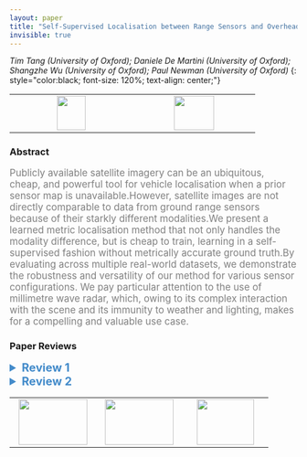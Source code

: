 ```yaml
---
layout: paper
title: "Self-Supervised Localisation between Range Sensors and Overhead Imagery"
invisible: true
---
```

*Tim Tang (University of Oxford); Daniele De Martini (University of Oxford); Shangzhe Wu (University of Oxford); Paul Newman (University of Oxford)*
{: style="color:black; font-size: 120%; text-align: center;"}

<table width="20%"> <tr>
<td style="width: 20%; text-align: center;"><a href="http://www.roboticsproceedings.org/rss16/p057.pdf"><img src="{{ site.baseurl }}/images/paper_link.png"
width = "50"  height = "60"/> </a> </td>

<td style="width: 20%; text-align: center;"><a href="nan"><img src="{{ site.baseurl }}/images/pheedloop_link.png"
width = "70"  height = "60"/> </a> </td>

</tr></table>

### Abstract
<html><p style="color:gray; font-size: 120%; text-align: justified;">
Publicly available satellite imagery can be an ubiquitous, cheap, and powerful tool for vehicle localisation when a prior sensor map is unavailable.However, satellite images are not directly comparable to data from ground range sensors because of their starkly different modalities.We present a learned metric localisation method that not only handles the modality difference, but is cheap to train, learning in a self-supervised fashion without metrically accurate ground truth.By evaluating across multiple real-world datasets, we demonstrate the robustness and versatility of our method for various sensor configurations. We pay particular attention to the use of millimetre wave radar, which, owing to its complex interaction with the scene and its immunity to weather and lighting, makes for a compelling and valuable use case. 
</p></html>

### Paper Reviews
<details><summary style="font-size:20px; color:#438BCA; cursor: pointer;"><b> Review 1</b></summary>
<p style="color:gray; font-size: 120%; text-align: justified; white-space: pre-line">
This paper addresses an important and interesting topic, and is very well written and clear. Overall it is a very good paper, but please find some comments here.

The related work section is generally clear and comprehensive. However, I would appreciate a discussion of the expected performance difference between the proposed method and the methods cited in II-A (e.g. 18,20) and II-D (35,42,43), in particular. In connection to references 23,25, it would also make sense to cite Parsley and Julier ("Towards the Exploitation of Prior Information in SLAM", IROS 2010). In Section II-B it would make sense to also cite Mielle et al. ("The Auto-Complete Graph: Merging and Mutual Correction of Sensor and Prior Maps for SLAM", MDPI Robotics 2019) in connection with references 37,7,38. 

Regarding the results shown in Fig 10, it is said that the robot is never "getting lost", but that is a vague term. In several cases, it seems that the position estimate is off by more than 10, or even more than 30, metres. Not hopelessly lost, perhaps, but certainly not correct. I think you should revise your statement and add some short discussion on this.

The paper does not mention training time, although it is indicated in the video. Please also discuss the amount of training needed in the paper.

In Sec IV, you describe how to find the rototranslation between the map and the live data, but as far as I could see, you do not mention scale. Do you assume to have accurate pixels-per-metre scale information in both modalities, and that the scale is uniformly correct? Please clarify or discuss this.

What is the significance of the parameter $n$ (number of rotations)? How have you selected it, and how does it affect the results?

There are some further places where clarifications might help:
1) In Figs 3-4, adding labels of what is A and B in the figure (not just the caption) would help.
2) The plots in Fig 10 could be clearer. E.g., make the larger (and maybe cut some of Fig 12) and/or make the lines thicker.

Minor edits/typos:
1) Fig. 4 caption: "An loss" -> "a loss"
2) Sec IV-B, 3rd paragraph: "two random image" -> "two random images"

</p> </details>

<details><summary style="font-size:20px; color:#438BCA; cursor: pointer;"><b> Review 2</b></summary>
<p style="color:gray; font-size: 120%; text-align: justified; white-space: pre-line">
The cross-modal (ground vs. satellite) data correlation approach in this paper appears to be original and useful, building off [36]; it adapts state-of-the-art neural network architectures to the cross-modality correlation problem by following a multi-stage approach in which rotation is first aligned, then translation alignment is performed with synthetic images that are rotation-aligned.  This is a key novel aspect of the paper.

It would be helpful perhaps to highlight which aspects of the Pose-Aware Separable Encoder Decoder CNN architecture (e.g. Figure 6) that the authors consider are most novel (beyond separating rotation/translation).  

The performance evaluation is fairly extensive, both quantitatively (Tables I, II, and II) and qualitatively (e.g. Figure 12) but I was expecting to also see precision-recall curves, to help build my intuition for how the technique performs, as key parameters are varied. For example (page 7, column 2): "A large value of $d_{intro}$ indicates the generated images are erroneous.... our system falls back to using odometry for dead-reckoning when $d_{intro}$ exceeds a threshold." -> what is the threshold, how does the system performance vary when that threshold is changed (ie too low vs. too high)?  Are there numerical values for key parameters that a researcher would need to know to replicate the results?  (Will a public implementation be made available?  I feel that there are some questions to try to reimplement this, such as how many layers in the encoder-decoder etc?)

The system only uses a single GPS pose at the start of the trajectory; in practice I wonder if its somewhat unrealistic to not use GPS in a real system; I think the question of how to robustly fuse many inputs including GPS in a such as a system is paramount.  Also, not making use of metrically accurate ground truth for training might be something that a practitioner might not do.

Overall I consider this an impressive system (but still a bit preliminary and would hope to see more details of the implementation in a longer version).

</p> </details>

<table width="100%"><tr><td style="width: 30%; text-align: center;"><a href="{{ site.baseurl }}/program/papers/56"> <img src="{{ site.baseurl }}/images/previous_icon.png" width = "120"  height = "80"/> </a> </td>

<td style="width: 30%; text-align: center;"><a href="{{ site.baseurl }}/program/papers"> <img src="{{ site.baseurl }}/images/overview_icon.png" width = "120"  height = "80"/> </a> </td> 

<td style="width: 30%; text-align: center;"><a href="{{ site.baseurl }}/program/papers/58"> <img src="{{ site.baseurl }}/images/next_icon.png" width = "100"  height = "80"/> </a> </td> 

</tr></table>

